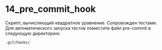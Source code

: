 # 14_pre_commit_hook

Скрипт, вычисляющий квадратное уравнение. Сопровожден тестами.
Для автоматического запуска тестов поместите файл pre-commit в следующую директорию:

```
.git/hooks/
```
